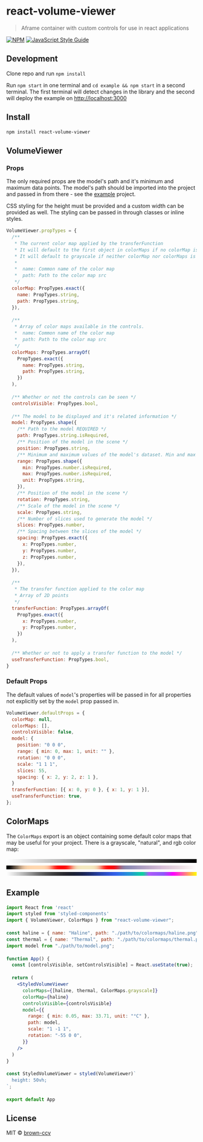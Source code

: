 # react-volume-viewer

> Aframe container with custom controls for use in react applications

[![NPM](https://img.shields.io/npm/v/react-volume-viewer.svg)](https://www.npmjs.com/package/react-volume-viewer) [![JavaScript Style Guide](https://img.shields.io/badge/code_style-standard-brightgreen.svg)](https://standardjs.com)

## Development

Clone repo and run `npm install`

Run `npm start` in one terminal and `cd example && npm start` in a second terminal. The first terminal will detect changes in the library and the second will deploy the example on [http://localhost:3000](http://localhost:3000)

## Install

```bash
npm install react-volume-viewer
```

## VolumeViewer

### Props

The only required props are the model's path and it's minimum and maximum data points. The model's path should be imported into the project and passed in from there - see the [example](#example) project.

CSS styling for the height must be provided and a custom width can be provided as well. The styling can be passed in through classes or inline styles.

```jsx
VolumeViewer.propTypes = {
  /**
   * The current color map applied by the transferFunction
   * It will default to the first object in colorMaps if no colorMap is provided
   * It will default to grayscale if neither colorMap nor colorMaps is provided.
   *
   *  name: Common name of the color map
   *  path: Path to the color map src
   */
  colorMap: PropTypes.exact({
    name: PropTypes.string,
    path: PropTypes.string,
  }),

  /**
   * Array of color maps available in the controls.
   *  name: Common name of the color map
   *  path: Path to the color map src
   */
  colorMaps: PropTypes.arrayOf(
    PropTypes.exact({
      name: PropTypes.string,
      path: PropTypes.string,
    })
  ),

  /** Whether or not the controls can be seen */
  controlsVisible: PropTypes.bool,

  /** The model to be displayed and it's related information */
  model: PropTypes.shape({
    /** Path to the model REQUIRED */
    path: PropTypes.string.isRequired,
    /** Position of the model in the scene */
    position: PropTypes.string,
    /** Minimum and maximum values of the model's dataset. Min and max values are required */
    range: PropTypes.shape({
      min: PropTypes.number.isRequired,
      max: PropTypes.number.isRequired,
      unit: PropTypes.string,
    }),
    /** Position of the model in the scene */
    rotation: PropTypes.string,
    /** Scale of the model in the scene */
    scale: PropTypes.string,
    /** Number of slices used to generate the model */
    slices: PropTypes.number,
    /** Spacing between the slices of the model */
    spacing: PropTypes.exact({
      x: PropTypes.number,
      y: PropTypes.number,
      z: PropTypes.number,
    }),
  }),

  /**
   * The transfer function applied to the color map
   * Array of 2D points
   */
  transferFunction: PropTypes.arrayOf(
    PropTypes.exact({
      x: PropTypes.number,
      y: PropTypes.number,
    })
  ),

  /** Whether or not to apply a transfer function to the model */
  useTransferFunction: PropTypes.bool,
}
```

### Default Props

The default values of `model`'s properties will be passed in for all properties not explicitly set by the `model` prop passed in.

```jsx
VolumeViewer.defaultProps = {
  colorMap: null,
  colorMaps: [],
  controlsVisible: false,
  model: {
    position: "0 0 0",
    range: { min: 0, max: 1, unit: "" },
    rotation: "0 0 0",
    scale: "1 1 1",
    slices: 55,
    spacing: { x: 2, y: 2, z: 1 },
  }
  transferFunction: [{ x: 0, y: 0 }, { x: 1, y: 1 }],
  useTransferFunction: true,
};

```

## ColorMaps

The `ColorMaps` export is an object containing some default color maps that may be useful for your project. There is a grayscale, "natural", and rgb color map:

<img alt="grayscale" src="./src/images/grayscale.png" height="10"/>
<img alt="natural" src="./src/images/natural.png" height="10"/>
<img alt="rgb" src="./src/images/rgb.png" height="10"/>

## Example

```jsx
import React from 'react'
import styled from 'styled-components'
import { VolumeViewer, ColorMaps } from "react-volume-viewer";

const haline = { name: "Haline", path: "./path/to/colormaps/haline.png" };
const thermal = { name: "Thermal", path: "./path/to/colormaps/thermal.png" };
import model from "./path/to/model.png";

function App() {
  const [controlsVisible, setControlsVisible] = React.useState(true);

  return (
    <StyledVolumeViewer
      colorMaps={[haline, thermal, ColorMaps.grayscale]}
      colorMap={haline}
      controlsVisible={controlsVisible}
      model={{
        range: { min: 0.05, max: 33.71, unit: "°C" },
        path: model,
        scale: "1 -1 1",
        rotation: "-55 0 0",
      }}
    />
  )
}

const StyledVolumeViewer = styled(VolumeViewer)`
  height: 50vh;
`;

export default App
```

## License

MIT © [brown-ccv](https://github.com/brown-ccv)
